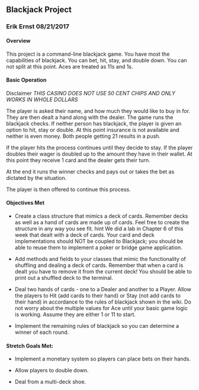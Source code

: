 ## Blackjack Project

### Erik Ernst 08/21/2017

#### Overview
This project is a command-line blackjack game. You have most the capabilities of blackjack. You can bet, hit, stay, and double down. You can not split at this point. Aces are treated as 11s and 1s.

#### Basic Operation
Disclaimer *THIS CASINO DOES NOT USE 50 CENT CHIPS AND ONLY WORKS IN WHOLE DOLLARS*

The player is asked their name, and how much they would like to buy in for. They are then dealt a hand along with the dealer. The game runs the blackjack checks. If neither person has blackjack, the player is given an option to hit, stay or double. At this point insurance is not available and neither is even money. Both people getting 21 results in a push.

If the player hits the process continues until they decide to stay. If the player doubles their wager is doubled up to the amount they have in their wallet. At this point they receive 1 card and the dealer gets their turn.

At the end it runs the winner checks and pays out or takes the bet as dictated by the situation. 

The player is then offered to continue this process.

#### Objectives  Met
* Create a class structure that mimics a deck of cards. Remember decks as well as a hand of cards are made up of cards. Feel free to create the structure in any way you see fit. hint We did a lab in Chapter 6 of this week that dealt with a deck of cards. Your card and deck implementations should NOT be coupled to Blackjack; you should be able to reuse them to implement a poker or bridge game application.


* Add methods and fields to your classes that mimic the functionality of shuffling and dealing a deck of cards. Remember that when a card is dealt you have to remove it from the current deck! You should be able to print out a shuffled deck to the terminal.


* Deal two hands of cards - one to a Dealer and another to a Player. Allow the players to Hit (add cards to their hand) or Stay (not add cards to their hand) in accordance to the rules of blackjack shown in the wiki. Do not worry about the multiple values for Ace until your basic game logic is working. Assume they are either 1 or 11 to start.


* Implement the remaining rules of blackjack so you can determine a winner of each round.

#### Stretch Goals Met:

* Implement a monetary system so players can place bets on their hands.

* Allow players to double down.

* Deal from a multi-deck shoe.